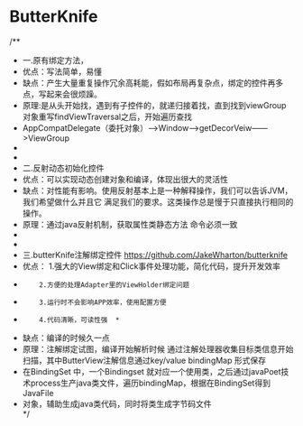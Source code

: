 # ButterKnife
/**  
*  一.原有绑定方法，  
*   优点：写法简单，易懂  
*   缺点：产生大量重复操作冗余高耗能，假如布局再复杂点，绑定的控件再多点，写起来会很烦躁。  
*   原理:是从头开始找，遇到有子控件的，就递归接着找，直到找到viewGroup 对象重写findViewTraversal之后，开始遍历查找 
*   AppCompatDelegate（委托对象）——>Window——>getDecorVeiw——>ViewGroup  
* 
* 
*    二.反射动态初始化控件 
*   优点：可以实现动态创建对象和编译，体现出很大的灵活性 
*   缺点：对性能有影响。使用反射基本上是一种解释操作，我们可以告诉JVM，我们希望做什么并且它 满足我们的要求。这类操作总是慢于只直接执行相同的操作。 
*   原理：通过java反射机制，获取属性类静态方法 命令必须一致  
* 
*  
*    三.butterKnife注解绑定控件  https://github.com/JakeWharton/butterknife 
*   优点： 1.强大的View绑定和Click事件处理功能，简化代码，提升开发效率
*         2.方便的处理Adapter里的ViewHolder绑定问题 
*         3.运行时不会影响APP效率，使用配置方便  
*         4.代码清晰，可读性强  *   
*    缺点：编译的时候久一点  
*    原理：注解绑定试图，编译开始解析时候 通过注解处理器收集目标类信息开始扫描，其中ButterView注解信息通过key/value bindingMap 形式保存 
*    在BindingSet 中，一个Bindingset 就对应一个使用类，之后通过javaPoet技术process生产java类文件，遍历bindingMap，根据在BindingSet得到JavaFile 
*    对象，辅助生成java类代码，同时将类生成字节码文件  
*/
